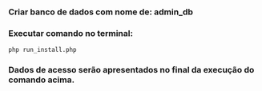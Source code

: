 ### Criar banco de dados com nome de: admin_db

### Executar comando no terminal:

``` php run_install.php ```

### Dados de acesso serão apresentados no final da execução do comando acima.
